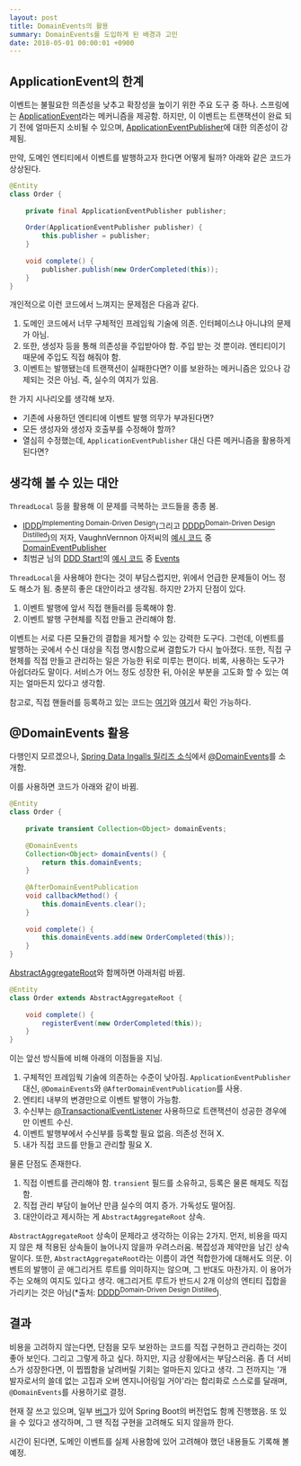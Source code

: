 ```yaml
---
layout: post
title: DomainEvents의 활용
summary: DomainEvents를 도입하게 된 배경과 고민
date: 2018-05-01 00:00:01 +0900
---
```


## ApplicationEvent의 한계

이벤트는 불필요한 의존성을 낮추고 확장성을 높이기 위한 주요 도구 중 하나. 스프링에는 [ApplicationEvent](https://docs.spring.io/spring-framework/docs/current/javadoc-api/org/springframework/context/ApplicationEvent.html)라는 메커니즘을 제공함. 하지만, 이 이벤트는 트랜잭션이 완료 되기 전에 얼마든지 소비될 수 있으며, [ApplicationEventPublisher](https://docs.spring.io/spring/docs/current/javadoc-api/org/springframework/context/ApplicationEventPublisher.html)에 대한 의존성이 강제됨.

만약, 도메인 엔티티에서 이벤트를 발행하고자 한다면 어떻게 될까? 아래와 같은 코드가 상상된다.

```java
@Entity
class Order {
    
    private final ApplicationEventPublisher publisher;
    
    Order(ApplicationEventPublisher publisher) {
        this.publisher = publisher;
    }
    
    void complete() {
        publisher.publish(new OrderCompleted(this));
    }
}
```

개인적으로 이런 코드에서 느껴지는 문제점은 다음과 같다.

1. 도메인 코드에서 너무 구체적인 프레임웍 기술에 의존. 인터페이스냐 아니냐의 문제가 아님.
2. 또한, 생성자 등을 통해 의존성을 주입받아야 함. 주입 받는 것 뿐이랴. 엔티티이기 때문에 주입도 직접 해줘야 함.
3. 이벤트는 발행됐는데 트랜잭션이 실패한다면? 이를 보완하는 메커니즘은 있으나 강제되는 것은 아님. 즉, 실수의 여지가 있음.

한 가지 시나리오를 생각해 보자.

- 기존에 사용하던 엔티티에 이벤트 발행 의무가 부과된다면?
- 모든 생성자와 생성자 호출부를 수정해야 할까?
- 열심히 수정했는데, `ApplicationEventPublisher` 대신 다른 메커니즘을 활용하게 된다면?

## 생각해 볼 수 있는 대안

`ThreadLocal` 등을 활용해 이 문제를 극복하는 코드들을 종종 봄.

- [IDDD<sup>Implementing Domain-Driven Design</sup>](http://www.acornpub.co.kr/book/implement-ddd)(그리고 [DDDD<sup>Domain-Driven Design Distilled</sup>](http://acornpub.co.kr/book/domain-driven-design-distilled))의 저자, VaughnVernnon 아저씨의 [예시 코드](https://github.com/VaughnVernon/IDDD_Samples) 중 [DomainEventPublisher](https://github.com/VaughnVernon/IDDD_Samples/blob/05d95572f2ad6b85357b216d7d617b27359a360d/iddd_common/src/main/java/com/saasovation/common/domain/model/DomainEventPublisher.java)
- 최범균 님의 [DDD Start!](http://www.kyobobook.co.kr/product/detailViewKor.laf?barcode=9788993827446)의 [예시 코드](https://github.com/madvirus/ddd-start) 중 [Events](https://github.com/madvirus/ddd-start/blob/master/src/main/java/com/myshop/common/event/Events.java)

`ThreadLocal`을 사용해야 한다는 것이 부담스럽지만, 위에서 언급한 문제들이 어느 정도 해소가 됨. 충분히 좋은 대안이라고 생각됨. 하지만 2가지 단점이 있다.

1. 이벤트 발행에 앞서 직접 핸들러를 등록해야 함.
2. 이벤트 발행 구현체를 직접 만들고 관리해야 함.

이벤트는 서로 다른 모듈간의 결합을 제거할 수 있는 강력한 도구다. 그런데, 이벤트를 발행하는 곳에서 수신 대상을 직접 명시함으로써 결합도가 다시 높아졌다. 또한, 직접 구현체를 직접 만들고 관리하는 일은 가능한 뒤로 미루는 편이다. 비록, 사용하는 도구가 아쉽더라도 말이다. 서비스가 어느 정도 성장한 뒤, 아쉬운 부분을 고도화 할 수 있는 여지는 얼마든지 있다고 생각함.

참고로, 직접 핸들러를 등록하고 있는 코드는 [여기](https://github.com/madvirus/ddd-start/blob/master/src/main/java/com/myshop/order/command/application/CancelOrderService.java#L18)와 [여기](https://github.com/VaughnVernon/IDDD_Samples/blob/05d95572f2ad6b85357b216d7d617b27359a360d/iddd_collaboration/src/test/java/com/saasovation/collaboration/domain/model/calendar/CalendarTest.java#L158)서 확인 가능하다.

## @DomainEvents 활용

다행인지 모르겠으나, [Spring Data Ingalls 릴리즈 소식](https://spring.io/blog/2017/01/30/what-s-new-in-spring-data-release-ingalls#domain-event-publication-from-aggregate-roots)에서 [@DomainEvents](https://docs.spring.io/spring-data/commons/docs/current/api/org/springframework/data/domain/DomainEvents.html)를 소개함.

이를 사용하면 코드가 아래와 같이 바뀜.

```java
@Entity
class Order {
    
    private transient Collection<Object> domainEvents;
    
    @DomainEvents
    Collection<Object> domainEvents() {
        return this.domainEvents;
    }
    
    @AfterDomainEventPublication 
    void callbackMethod() {
        this.domainEvents.clear();
    }
    
    void complete() {
        this.domainEvents.add(new OrderCompleted(this));
    }
}
```

[AbstractAggregateRoot](https://github.com/spring-projects/spring-data-commons/blob/master/src/main/java/org/springframework/data/domain/AbstractAggregateRoot.java)와 함께하면 아래처럼 바뀜.

```java
@Entity
class Order extends AbstractAggregateRoot {
        
    void complete() {
        registerEvent(new OrderCompleted(this));
    }
}
```

이는 앞선 방식들에 비해 아래의 이점들을 지님.

1. 구체적인 프레임웍 기술에 의존하는 수준이 낮아짐. `ApplicationEventPublisher` 대신, `@DomainEvents`와 `@AfterDomainEventPublication`를 사용.
2. 엔티티 내부의 변경만으로 이벤트 발행이 가능함.
3. 수신부는 [@TransactionalEventListener](https://docs.spring.io/spring-framework/docs/current/javadoc-api/org/springframework/transaction/event/TransactionalEventListener.html) 사용하므로 트랜잭션이 성공한 경우에만 이벤트 수신.
4. 이벤트 발행부에서 수신부를 등록할 필요 없음. 의존성 전혀 X.
5. 내가 직접 코드를 만들고 관리할 필요 X.

물론 단점도 존재한다.

1. 직접 이벤트를 관리해야 함. `transient` 필드를 소유하고, 등록은 물론 해제도 직접 함.
2. 직접 관리 부담이 늘어난 만큼 실수의 여지 증가. 가독성도 떨어짐.
3. 대안이라고 제시하는 게 `AbstractAggregateRoot` 상속.

`AbstractAggregateRoot` 상속이 문제라고 생각하는 이유는 2가지. 먼저, 비용을 따지지 않은 채 적용된 상속들이 늘어나지 않을까 우려스러움. 복잡성과 제약만을 남긴 상속 말이다. 또한, `AbstractAggregateRoot`라는 이름이 과연 적합한가에 대해서도 의문. 이벤트의 발행이 곧 애그리거트 루트를 의미하지는 않으며, 그 반대도 마찬가지. 이 용어가 주는 오해의 여지도 있다고 생각. 애그리거트 루트가 반드시 2개 이상의 엔티티 집합을 가리키는 것은 아님(*출처: [DDDD<sup>Domain-Driven Design Distilled</sup>](http://acornpub.co.kr/book/domain-driven-design-distilled)).

## 결과

비용을 고려하지 않는다면, 단점을 모두 보완하는 코드를 직접 구현하고 관리하는 것이 좋아 보인다. 그리고 그렇게 하고 싶다. 하지만, 지금 상황에서는 부담스러움. 좀 더 서비스가 성장한다면, 이 찝찝함을 날려버릴 기회는 얼마든지 있다고 생각. 그 전까지는 '개발자로서의 쓸데 없는 고집과 오버 엔지니어링일 거야'라는 합리화로 스스로를 달래며, `@DomainEvents`를 사용하기로 결정.

현재 잘 쓰고 있으며, 일부 [버그](https://jira.spring.io/browse/DATACMNS-1178)가 있어 Spring Boot의 버전업도 함께 진행했음. 또 있을 수 있다고 생각하며, 그 땐 직접 구현을 고려해도 되지 않을까 한다.

시간이 된다면, 도메인 이벤트를 실제 사용함에 있어 고려해야 했던 내용들도 기록해 볼 예정.
